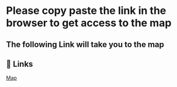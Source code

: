 
# Please copy paste the link in the browser to get access to the map

## The following Link will take you to the map


## 🔗 Links
[Map](https://reeborg.ca/reeborg.html?lang=en&mode=python&menu=worlds%2Fmenus%2Freeborg_intro_en.json&name=Home%203&url=worlds%2Ftutorial_en%2Fhome3.json)

